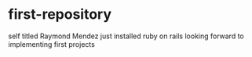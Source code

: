 # first-repository
self titled
Raymond Mendez
just installed ruby on rails looking forward to implementing first projects
